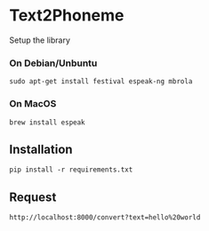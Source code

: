 # Text2Phoneme

Setup the library

### On Debian/Unbuntu
```
sudo apt-get install festival espeak-ng mbrola
```

### On MacOS
```
brew install espeak
```

## Installation
```
pip install -r requirements.txt
```

## Request
```
http://localhost:8000/convert?text=hello%20world
```